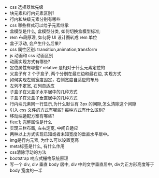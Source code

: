 - css 选择器优先级
- 块元素和行内元素区别?
- 行内和块级元素分别有哪些
- css 哪些样式可以给子元素继承
- 盒模型是什么, 盒模型分类, 如何切换盒模型标准;
- rem 布局原理, 如何将 UI 设计图转成 rem 单位 
- 盒子浮动, 会产生什么后果? 
- css 属性区别: transition,animation,transform
- js 动画和 css 动画区别 
- 动画实现方式有哪些?
- 定位属性有哪些? relative 是相对于什么元素定位的
- 父盒子有 2 个子盒子, 两个分别在最左边和最右边, 实现方式
- 如何实现左侧宽度固定，右侧宽度自适应的布局
- 左列不定宽, 右列自适应
- 子盒子在父盒子水平居中的几种方式
- 子盒子在父盒子垂直居中的几种方式
- 行内块元素同一行显示,为什么默认有 3px 的间隙,怎么清除这个间隙
- 引入 css 文件的方式有哪些? 每种方式有什么区别?
- 移动端适配方案有哪些?
- flex:1; 完整属性是什么
- 实现三栏布局, 左右定宽, 中间自适应
- 两种以上方式实现已知或者未知宽度的垂直水平居中。
- img是行内元素, 为什么可以设置宽高
- meta标签是什么, 有什么作用
- css清除浮动的方法
- bootstrap 响应式栅格系统原理
- 写一个 div, div 垂直 body 居中, div 中的文字垂直居中, div为正方形高度等于 body 宽度的一半
